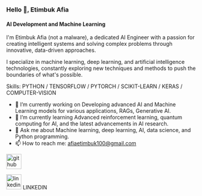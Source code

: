 ### Hello 👋, Etimbuk Afia
#### AI Development and Machine Learning
I'm Etimbuk Afia (not a malware), a dedicated AI Engineer with a passion for creating intelligent systems and solving complex problems through innovative, data-driven approaches. 

I specialize in machine learning, deep learning, and artificial intelligence technologies, constantly exploring new techniques and methods to push the boundaries of what's possible.

Skills: PYTHON / TENSORFLOW / PYTORCH / SCIKIT-LEARN / KERAS / COMPUTER-VISION

- 🔭 I’m currently working on Developing advanced AI and Machine Learning models for various applications, RAGs, Generative AI. 
- 🌱 I’m currently learning Advanced reinforcement learning, quantum computing for AI, and the latest advancements in AI research. 
- 💬 Ask me about Machine learning, deep learning, AI, data science, and Python programming. 
- 📫 How to reach me: afiaetimbuk100@gmail.com 


[<img src='https://cdn.jsdelivr.net/npm/simple-icons@3.0.1/icons/github.svg' alt='github' height='40'>](https://github.com/Trojan-Horse69)  

[<img src='https://cdn.jsdelivr.net/npm/simple-icons@3.0.1/icons/linkedin.svg' alt='linkedin' height='40'>](https://www.linkedin.com/in/Etimbuk-Afia/) LINKEDIN 





